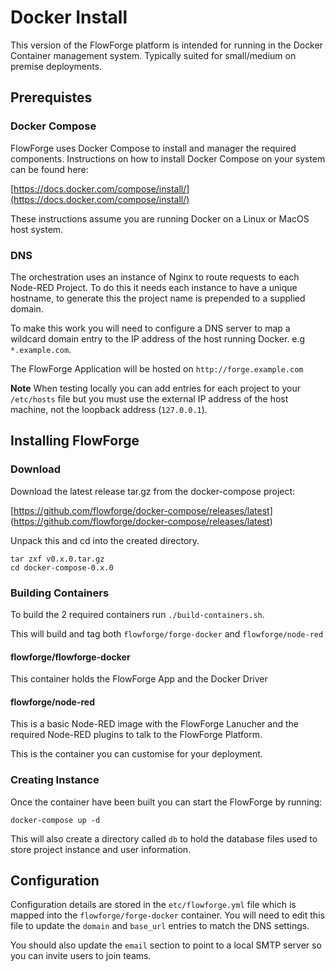 # Docker Install

This version of the FlowForge platform is intended for running in the Docker Container management system. Typically suited for small/medium on premise deployments.

## Prerequistes

### Docker Compose

FlowForge uses Docker Compose to install and manager the required components. Instructions on how to install Docker Compose on your system can be found here:

[https://docs.docker.com/compose/install/](https://docs.docker.com/compose/install/)

These instructions assume you are running Docker on a Linux or MacOS host system.

### DNS

The orchestration uses an instance of Nginx to route requests to each Node-RED Project. To do this it needs each instance to have a unique hostname, to generate this the project name is prepended to a supplied domain.

To make this work you will need to configure a DNS server to map a wildcard domain entry to the IP address of the host running Docker. e.g `*.example.com`.

The FlowForge Application will be hosted on `http://forge.example.com`

**Note** When testing locally you can add entries for each project to your `/etc/hosts` file but you must use the external IP address of the host machine, not the loopback address (`127.0.0.1`).

## Installing FlowForge

### Download

Download the latest release tar.gz from the docker-compose project:

[https://github.com/flowforge/docker-compose/releases/latest] (https://github.com/flowforge/docker-compose/releases/latest)

Unpack this and cd into the created directory.	

```
tar zxf v0.x.0.tar.gz
cd docker-compose-0.x.0
```

### Building Containers

To build the 2 required containers run `./build-containers.sh`.

This will build and tag both `flowforge/forge-docker` and `flowforge/node-red`

#### flowforge/flowforge-docker

This container holds the FlowForge App and the Docker Driver

#### flowforge/node-red

This is a basic Node-RED image with the FlowForge Lanucher and the required Node-RED plugins to talk to the FlowForge Platform.

This is the container you can customise for your deployment.

### Creating Instance

Once the container have been built you can start the FlowForge by running:

```
docker-compose up -d
```

This will also create a directory called `db` to hold the database files used to store project instance and user information.

## Configuration

Configuration details are stored in the `etc/flowforge.yml` file which is mapped into the `flowforge/forge-docker` container. You will need to edit this file to update the `domain` and `base_url` entries to match the DNS settings.

You should also update the `email` section to point to a local SMTP server so you can invite users to join teams. 